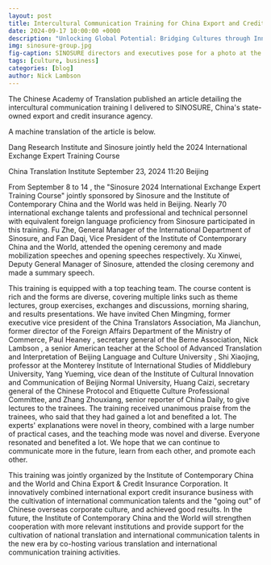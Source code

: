 ```yaml
---
layout: post
title: Intercultural Communication Training for China Export and Credit Insurance
date: 2024-09-17 10:00:00 +0000
description: "Unlocking Global Potential: Bridging Cultures through Innovative Intercultural Communication Training at SINOSURE."
img: sinosure-group.jpg
fig-caption: SINOSURE directors and executives pose for a photo at the SINOPEC party training center.
tags: [culture, business]
categories: [blog]
author: Nick Lambson
---
```


The Chinese Academy of Translation published an article detailing the intercultural communication training I delivered to SINOSURE, China's state-owned export and credit insurance agency.

A machine translation of the article is below.

Dang Research Institute and Sinosure jointly held the 2024 International Exchange Expert Training Course

China Translation Institute September 23, 2024 11:20 Beijing

From September 8 to 14 , the "Sinosure 2024 International Exchange Expert Training Course" jointly sponsored by Sinosure and the Institute of Contemporary China and the World was held in Beijing. Nearly 70 international exchange talents and professional and technical personnel with equivalent foreign language proficiency from Sinosure participated in this training. Fu Zhe, General Manager of the International Department of Sinosure, and Fan Daqi, Vice President of the Institute of Contemporary China and the World, attended the opening ceremony and made mobilization speeches and opening speeches respectively. Xu Xinwei, Deputy General Manager of Sinosure, attended the closing ceremony and made a summary speech.

This training is equipped with a top teaching team. The course content is rich and the forms are diverse, covering multiple links such as theme lectures, group exercises, exchanges and discussions, morning sharing, and results presentations. We have invited Chen Mingming, former executive vice president of the China Translators Association, Ma Jianchun, former director of the Foreign Affairs Department of the Ministry of Commerce, Paul Heaney , secretary general of the Berne Association, Nick Lambson , a senior American teacher at the School of Advanced Translation and Interpretation of Beijing Language and Culture University , Shi Xiaojing, professor at the Monterey Institute of International Studies of Middlebury University, Yang Yueming, vice dean of the Institute of Cultural Innovation and Communication of Beijing Normal University, Huang Caizi, secretary general of the Chinese Protocol and Etiquette Culture Professional Committee, and Zhang Zhouxiang, senior reporter of China Daily, to give lectures to the trainees.
The training received unanimous praise from the trainees, who said that they had gained a lot and benefited a lot. The experts' explanations were novel in theory, combined with a large number of practical cases, and the teaching mode was novel and diverse. Everyone resonated and benefited a lot. We hope that we can continue to communicate more in the future, learn from each other, and promote each other.

This training was jointly organized by the Institute of Contemporary China and the World and China Export & Credit Insurance Corporation. It innovatively combined international export credit insurance business with the cultivation of international communication talents and the "going out" of Chinese overseas corporate culture, and achieved good results. In the future, the Institute of Contemporary China and the World will strengthen cooperation with more relevant institutions and provide support for the cultivation of national translation and international communication talents in the new era by co-hosting various translation and international communication training activities.
